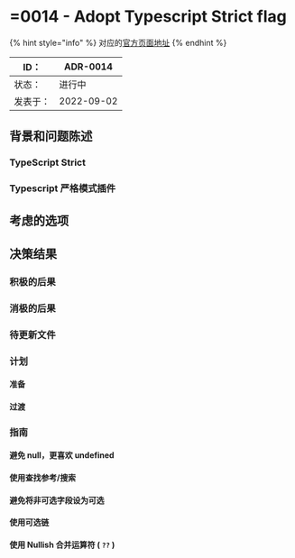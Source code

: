 # =0014 - Adopt Typescript Strict flag

{% hint style="info" %}
对应的[官方页面地址](https://contributing.bitwarden.com/architecture/adr/typescript-strict)
{% endhint %}

| ID：  | ADR-0014   |
| ---- | ---------- |
| 状态：  | 进行中        |
| 发表于： | 2022-09-02 |

## 背景和问题陈述​ <a href="#context-and-problem-statement" id="context-and-problem-statement"></a>

### TypeScript Strict​ <a href="#typescript-strict" id="typescript-strict"></a>

### Typescript 严格模式插件​ <a href="#typescript-strict-mode-plugin" id="typescript-strict-mode-plugin"></a>

## 考虑的选项​ <a href="#considered-options" id="considered-options"></a>

## 决策结果​ <a href="#decision-outcome" id="decision-outcome"></a>

### 积极的后果​ <a href="#positive-consequences" id="positive-consequences"></a>

### 消极的后果​ <a href="#negative-consequences" id="negative-consequences"></a>

### 待更新文件​ <a href="#files-to-be-updated" id="files-to-be-updated"></a>

### 计划​ <a href="#plan" id="plan"></a>

#### 准备​ <a href="#preparation" id="preparation"></a>

#### 过渡​ <a href="#transition" id="transition"></a>

### 指南​ <a href="#guidelines" id="guidelines"></a>

#### 避免 null，更喜欢 undefined ​ <a href="#avoid-null-prefer-undefined" id="avoid-null-prefer-undefined"></a>

#### 使用查找参考/搜索​ <a href="#use-find-references-search" id="use-find-references-search"></a>

#### 避免将非可选字段设为可选​ <a href="#avoid-making-non-optional-fields-optional" id="avoid-making-non-optional-fields-optional"></a>

#### 使用可选链 <a href="#use-optional-chaining" id="use-optional-chaining"></a>

#### 使用 Nullish 合并运算符 ( `??` ) ​ <a href="#use-nullish-coalescing-operator" id="use-nullish-coalescing-operator"></a>
